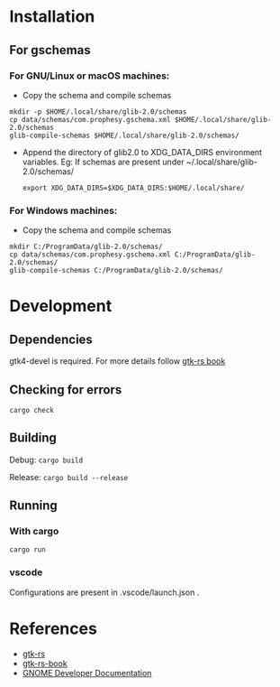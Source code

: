 # Installation

## For gschemas

### For GNU/Linux or macOS machines:
- Copy the schema and compile schemas
```
mkdir -p $HOME/.local/share/glib-2.0/schemas
cp data/schemas/com.prophesy.gschema.xml $HOME/.local/share/glib-2.0/schemas
glib-compile-schemas $HOME/.local/share/glib-2.0/schemas/
```
- Append the directory of glib2.0 to XDG_DATA_DIRS environment variables.
Eg: If schemas are present under  ~/.local/share/glib-2.0/schemas/

    `export XDG_DATA_DIRS=$XDG_DATA_DIRS:$HOME/.local/share/`

### For Windows machines:
- Copy the schema and compile schemas
```
mkdir C:/ProgramData/glib-2.0/schemas/
cp data/schemas/com.prophesy.gschema.xml C:/ProgramData/glib-2.0/schemas/
glib-compile-schemas C:/ProgramData/glib-2.0/schemas/
```

# Development

## Dependencies
gtk4-devel is required. For more details follow [gtk-rs book](https://gtk-rs.org/gtk4-rs/stable/latest/book/installation.html)

## Checking for errors
`cargo check`

## Building
Debug: `cargo build`

Release: `cargo build --release`

## Running

### With cargo
`cargo run`

### vscode
Configurations are present in .vscode/launch.json .

# References
- [gtk-rs](https://gtk-rs.org/)
- [gtk-rs-book](https://gtk-rs.org/gtk4-rs/stable/latest/book/)
- [GNOME Developer Documentation](https://developer.gnome.org/documentation/introduction.html)
